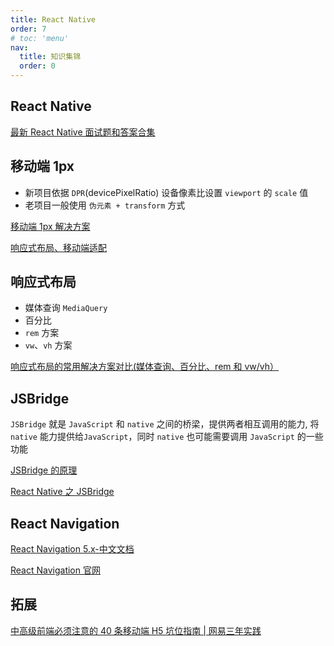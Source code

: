 ```yaml
---
title: React Native
order: 7
# toc: 'menu'
nav:
  title: 知识集锦
  order: 0
---
```


## React Native

[最新 React Native 面试题和答案合集](http://www.srcmini.com/33329.html)

## 移动端 1px

- 新项目依据 `DPR`(devicePixelRatio) 设备像素比设置 `viewport` 的 `scale` 值
- 老项目一般使用 `伪元素 + transform` 方式

[移动端 1px 解决方案](https://juejin.cn/post/6844903877947424782)

[响应式布局、移动端适配](https://juejin.cn/post/6847902217727377416)

## 响应式布局

- 媒体查询 `MediaQuery`
- 百分比
- `rem` 方案
- `vw`、`vh` 方案

[响应式布局的常用解决方案对比(媒体查询、百分比、rem 和 vw/vh）](https://juejin.cn/post/6844903630655471624)

## JSBridge

`JSBridge` 就是 `JavaScript` 和 `native` 之间的桥梁，提供两者相互调用的能力, 将 `native` 能力提供给`JavaScript`，同时 `native` 也可能需要调用 `JavaScript` 的一些功能

[JSBridge 的原理](https://juejin.cn/post/6844903585268891662)

[React Native 之 JSBridge](http://www.alloyteam.com/2015/05/react-native-zhi-jsbridge/)

## React Navigation

[React Navigation 5.x-中文文档](https://juejin.cn/post/6844904190154653704)

[React Navigation 官网](https://reactnavigation.org/docs/getting-started/)

## 拓展

[中高级前端必须注意的 40 条移动端 H5 坑位指南 | 网易三年实践](https://juejin.cn/post/6921886428158754829)
